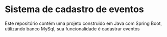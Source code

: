 # Sistema de cadastro de eventos

Este repositório contém uma projeto construido em Java com Spring Boot, utilizando banco MySql, sua funcionalidade é cadastrar eventos
